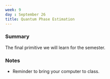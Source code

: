 ```yaml
---
week: 9
day : September 26
title: Quantum Phase Estimation
---
```


### Summary

The final primitive we will learn for the semester.

### Notes
- Reminder to bring your computer to class.